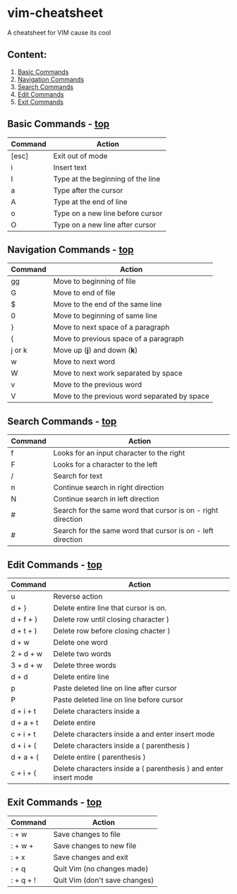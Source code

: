 # vim-cheatsheet
A cheatsheet for VIM cause its cool

## Content:
1. [Basic Commands](https://github.com/dangitsdavid/cheatsheets/blob/main/vim-cheatsheet.md#basic-commands---top)
2. [Navigation Commands](https://github.com/dangitsdavid/cheatsheets/blob/main/vim-cheatsheet.md#navigation-commands---top)
3. [Search Commands](https://github.com/dangitsdavid/cheatsheets/blob/main/vim-cheatsheet.md#search-commands---top)
4. [Edit Commands](https://github.com/dangitsdavid/cheatsheets/blob/main/vim-cheatsheet.md#edit-commands---top)
5. [Exit Commands](https://github.com/dangitsdavid/cheatsheets/blob/main/vim-cheatsheet.md#exit-commands---top)

## Basic Commands - [top](https://github.com/dangitsdavid/cheatsheets/blob/main/vim-cheatsheet.md#vim-cheatsheet)
| Command       | Action                                |
| ------------- | -------------                         |
| [esc]         | Exit out of mode                      |
| i             | Insert text                           |
| I             | Type at the beginning of the line     |
| a             | Type after the cursor                 |
| A             | Type at the end of line               |
| o             | Type on a new line before cursor      |
| O             | Type on a new line after cursor       |

## Navigation Commands - [top](https://github.com/dangitsdavid/cheatsheets/blob/main/vim-cheatsheet.md#vim-cheatsheet)
| Command       | Action                                |
| ------------- | -------------                         |
| gg            | Move to beginning of file             |
| G             | Move to end of file                   |
| $             | Move to the end of the same line      |
| 0             | Move to beginning of same line        |
| }             | Move to next space of a paragraph     |
| {             | Move to previous space of a paragraph |
| j or k        | Move up (**j**) and down (**k**)      |
| w             | Move to next word                     |
| W             | Move to next work separated by space  |
| v             | Move to the previous word             |
| V             | Move to the previous word separated by space |

## Search Commands - [top](https://github.com/dangitsdavid/cheatsheets/blob/main/vim-cheatsheet.md#vim-cheatsheet)
| Command       | Action                                       |
| ------------- | -------------                                |
| f             | Looks for an input character to the right    |
| F             | Looks for a character to the left            |
| /             | Search for text                              |
| n             | Continue search in right direction           |
| N             | Continue search in left direction            |
| #             | Search for the same word that cursor is on - right direction  |
| #             | Search for the same word that cursor is on - left direction   |

## Edit Commands - [top](https://github.com/dangitsdavid/cheatsheets/blob/main/vim-cheatsheet.md#vim-cheatsheet)
| Command       | Action                                       |
| ------------- | -------------                                |
| u             | Reverse action                               |
| d + }         | Delete entire line that cursor is on.        |
| d + f + )     | Delete row until closing character )         |
| d + t + )     | Delete row before closing chacter )          |
| d + w         | Delete one word                              |
| 2 + d + w     | Delete two words                             |
| 3 + d + w     | Delete three words                           |
| d + d         | Delete entire line                           |
| p             | Paste deleted line on line after cursor      |
| P             | Paste deleted line on line before cursor     |
| d + i + t     | Delete characters inside a <tag> </tag>      |
| d + a + t     | Delete entire <tag> </tag>                   |
| c + i + t     | Delete characters inside a <tag> </tag> and enter insert mode   |
| d + i + (     | Delete characters inside a ( parenthesis )   |
| d + a + (     | Delete entire ( parenthesis )                |
| c + i + (     | Delete characters inside a ( parenthesis ) and enter insert mode   |

## Exit Commands - [top](https://github.com/dangitsdavid/cheatsheets/blob/main/vim-cheatsheet.md#vim-cheatsheet)
| Command       | Action                                       |
| ------------- | -------------                                |
| : + w         | Save changes to file                         |
| : + w + <filename>  | Save changes to new file <filename>    |
| : + x         | Save changes and exit                        |
| : + q         | Quit Vim (no changes made)                   |
| : + q + !     | Quit Vim (don't save changes)                |
